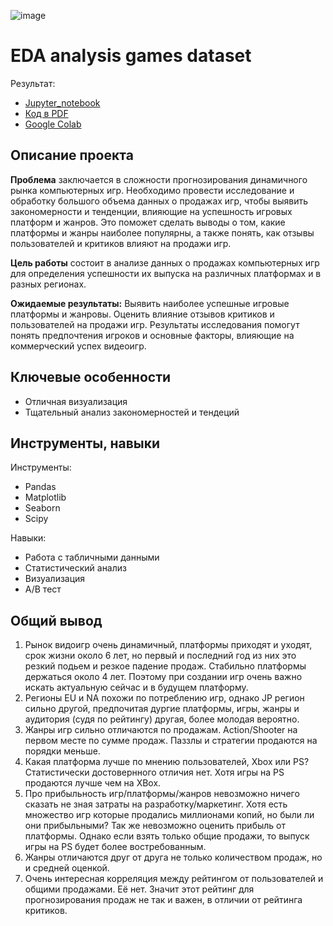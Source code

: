 ![image](https://github.com/dmakhazen/portfolio/assets/107398428/850dd956-fa69-42d6-96aa-425ed0e0ceeb)

# EDA analysis games dataset

Результат:
- [Jupyter_notebook](https://github.com/dmakhazen/portfolio/tree/main/EDA_games/computer_games_EDA.ipynb)
- [Код в PDF](https://github.com/dmakhazen/portfolio/tree/main/EDA_games/computer_games_EDA.pdf)
- [Google Colab](https://colab.research.google.com/github/dmakhazen/portfolio/blob/main/EDA_games/computer_games_EDA.ipynb)

## Описание проекта

**Проблема** заключается в сложности прогнозирования динамичного рынка компьютерных игр. Необходимо провести исследование и обработку большого объема данных о продажах игр, чтобы выявить закономерности и тенденции, влияющие на успешность игровых платформ и жанров. Это поможет сделать выводы о том, какие платформы и жанры наиболее популярны, а также понять, как отзывы пользователей и критиков влияют на продажи игр.

**Цель работы** состоит в анализе данных о продажах компьютерных игр для определения успешности их выпуска на различных платформах и в разных регионах.

**Ожидаемые результаты:** Выявить наиболее успешные игровые платформы и жанровы. Оценить влияние отзывов критиков и пользователей на продажи игр. Результаты исследования помогут понять предпочтения игроков и основные факторы, влияющие на коммерческий успех видеоигр.

## Ключевые особенности
- Отличная визуализация
- Тщательный анализ закономерностей и тендеций

## Инструменты, навыки

Инструменты:
- Pandas
- Matplotlib
- Seaborn
- Scipy

Навыки:
- Работа с табличными данными
- Статистический анализ
- Визуализация
- A/B тест

## Общий вывод
1. Рынок видоигр очень динамичный, платформы приходят и уходят, срок жизни около 6 лет, но первый и последний год из них это резкий подьем и резкое падение продаж. Стабильно платформы держаться около 4 лет. Поэтому при создании игр очень важно искать актуальную сейчас и в будущем платформу.
2. Регионы EU и NA похожи по потреблению игр, однако JP регион сильно другой, предпочитая дургие платформы, игры, жанры и аудитория (судя по рейтингу) другая, более молодая вероятно.
3. Жанры игр сильно отличаются по продажам. Action/Shooter на первом месте по сумме продаж. Паззлы и стратегии продаются на порядки меньше.
4. Какая платформа лучше по мнению пользователей, Xbox или PS? Статистически достовернного отличия нет. Хотя игры на PS продаются лучше чем на XBox.
5. Про прибыльность игр/платформы/жанров невозможно ничего сказать не зная затраты на разработку/маркетинг. Хотя есть множество игр которые продались миллионами копий, но были ли они прибыльными? Так же невозможно оценить прибыль от платформы. Однако если взять только общие продажи, то выпуск игры на PS будет более востребованным.
6. Жанры отличаются друг от друга не только количеством продаж, но и средней оценкой.
7. Очень интересная корреляция между рейтингом от пользователей и общими продажами. Её нет. Значит этот рейтинг для прогнозирования продаж не так и важен, в отличии от рейтинга критиков.
